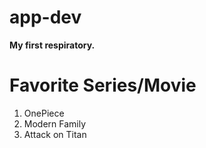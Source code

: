 # app-dev
**My first respiratory.**
# **Favorite Series/Movie**
1. OnePiece
2. Modern Family
3. Attack on Titan
